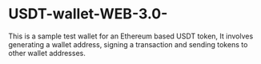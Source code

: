 # USDT-wallet-WEB-3.0-
This is a sample test wallet for an Ethereum based USDT token, It involves generating a wallet address, signing a transaction and sending tokens to other wallet addresses.
